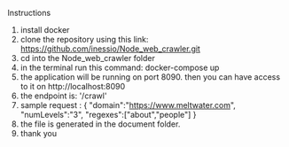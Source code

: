 Instructions

1. install docker
2. clone the repository using this link: https://github.com/inessio/Node_web_crawler.git
3. cd into the Node_web_crawler folder
4. in the terminal run this command: docker-compose up
5. the application will be running on port 8090. then you can have access to it on http://localhost:8090
6. the endpoint is: '/crawl'
7. sample request : 
{
	"domain":"https://www.meltwater.com",
	"numLevels":"3",
	"regexes":["about","people"]
} 
8. the file is generated in the document folder.
9. thank you 
